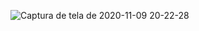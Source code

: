 ![Captura de tela de 2020-11-09 20-22-28](https://user-images.githubusercontent.com/33932398/98608808-c348d300-22ca-11eb-9005-5ba424f4c3d1.png)
